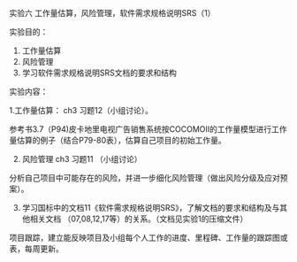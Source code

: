 实验六  工作量估算，风险管理，软件需求规格说明SRS（1）

实验目的：
1.  工作量估算
2.  风险管理
3.  学习软件需求规格说明SRS文档的要求和结构

实验内容：

1.工作量估算：
ch3 习题12（小组讨论）。

参考书3.7（P94)皮卡地里电视广告销售系统按COCOMOII的工作量模型进行工作量估算的例子（结合P79-80表），估算自己项目的初始工作量。


2. 风险管理
   ch3 习题11 （小组讨论）

分析自己项目中可能存在的风险，并进一步细化风险管理（做出风险分级及应对预案）。


3. 学习国标中的文档11《软件需求规格说明SRS》，了解文档的要求和结构及与其他相关文档 （07,08,12,17等）的关系。（文档见实验1的压缩文件）


项目跟踪，建立能反映项目及小组每个人工作的进度、里程碑、工作量的跟踪图或表，每周更新。

